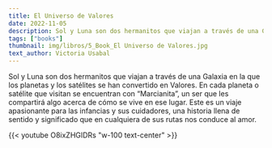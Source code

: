 ```yaml
---
title: El Universo de Valores
date: 2022-11-05
description: Sol y Luna son dos hermanitos que viajan a través de una Galaxia en la que los planetas y los satélites se han convertido en Valores.
tags: ["books"]
thumbnail: img/libros/5_Book_El Universo de Valores.jpg
text_author: Victoria Usabal
---
```


Sol y Luna son dos hermanitos que viajan a través de una Galaxia en la que los planetas y los satélites se han convertido en Valores. En cada planeta o satélite que visitan se encuentran con “Marcianita”, un ser que les compartirá algo acerca de cómo se vive en ese lugar.
Este es un viaje apasionante para las infancias y sus cuidadores, una historia llena de sentido y significado que en cualquiera de sus rutas nos conduce al amor.

{{< youtube O8ixZHGIDRs "w-100 text-center" >}}
